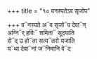 +++
title = "१० वनस्पतेऽव सृजोप"

+++
व᳓नस्पते अ᳓व सृजो᳓प देवा᳓न्  
अग्नि᳓र् हविः᳓ शमिता᳓ सूदयाति  
से᳓द् उ हो᳓ता सत्य᳓तरो यजाति  
य᳓था देवा᳓नां ज᳓निमानि वे᳓द